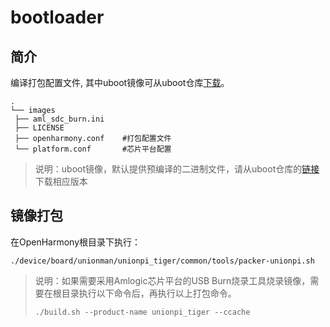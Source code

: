 # bootloader

## 简介

编译打包配置文件, 其中uboot镜像可从uboot仓库[下载](https://gitee.com/umspark/uboot)。

```
.
└── images
 ├── aml_sdc_burn.ini
 ├── LICENSE
 ├── openharmony.conf    #打包配置文件
 └── platform.conf       #芯片平台配置
```

> 说明：uboot镜像，默认提供预编译的二进制文件，请从uboot仓库的[链接](https://gitee.com/umspark/uboot)下载相应版本

## 镜像打包

在OpenHarmony根目录下执行：

```shell
./device/board/unionman/unionpi_tiger/common/tools/packer-unionpi.sh 
```

> 说明：如果需要采用Amlogic芯片平台的USB Burn烧录工具烧录镜像，需要在根目录执行以下命令后，再执行以上打包命令。
> 
> ```
> ./build.sh --product-name unionpi_tiger --ccache
> ```
